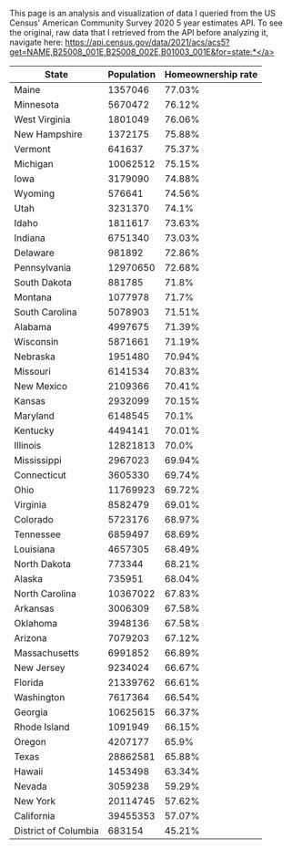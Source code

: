 This page is an analysis and visualization of data I queried from the US Census' American Community Survey 2020 5 year estimates API. To see the original, raw data that I retrieved from the API before analyzing it, navigate here: <a href="https://api.census.gov/data/2021/acs/acs5?get=NAME,B25008_001E,B25008_002E,B01003_001E&for=state:*">https://api.census.gov/data/2021/acs/acs5?get=NAME,B25008_001E,B25008_002E,B01003_001E&for=state:*</a>

|State|Population|Homeownership rate|
|---|---|---|
|Maine|1357046|77.03%|
|Minnesota|5670472|76.12%|
|West Virginia|1801049|76.06%|
|New Hampshire|1372175|75.88%|
|Vermont|641637|75.37%|
|Michigan|10062512|75.15%|
|Iowa|3179090|74.88%|
|Wyoming|576641|74.56%|
|Utah|3231370|74.1%|
|Idaho|1811617|73.63%|
|Indiana|6751340|73.03%|
|Delaware|981892|72.86%|
|Pennsylvania|12970650|72.68%|
|South Dakota|881785|71.8%|
|Montana|1077978|71.7%|
|South Carolina|5078903|71.51%|
|Alabama|4997675|71.39%|
|Wisconsin|5871661|71.19%|
|Nebraska|1951480|70.94%|
|Missouri|6141534|70.83%|
|New Mexico|2109366|70.41%|
|Kansas|2932099|70.15%|
|Maryland|6148545|70.1%|
|Kentucky|4494141|70.01%|
|Illinois|12821813|70.0%|
|Mississippi|2967023|69.94%|
|Connecticut|3605330|69.74%|
|Ohio|11769923|69.72%|
|Virginia|8582479|69.01%|
|Colorado|5723176|68.97%|
|Tennessee|6859497|68.69%|
|Louisiana|4657305|68.49%|
|North Dakota|773344|68.21%|
|Alaska|735951|68.04%|
|North Carolina|10367022|67.83%|
|Arkansas|3006309|67.58%|
|Oklahoma|3948136|67.58%|
|Arizona|7079203|67.12%|
|Massachusetts|6991852|66.89%|
|New Jersey|9234024|66.67%|
|Florida|21339762|66.61%|
|Washington|7617364|66.54%|
|Georgia|10625615|66.37%|
|Rhode Island|1091949|66.15%|
|Oregon|4207177|65.9%|
|Texas|28862581|65.88%|
|Hawaii|1453498|63.34%|
|Nevada|3059238|59.29%|
|New York|20114745|57.62%|
|California|39455353|57.07%|
|District of Columbia|683154|45.21%|
